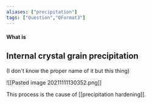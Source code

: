 ```yaml
---
aliases: ["precipitation"]
tags: ["Question","QFormat3"]
---
```


#### What is
## Internal crystal grain precipitation
(I don't know the proper name of it but this thing)

![[Pasted image 20211111130352.png]]

This process is the cause of [[precipitation hardening]].